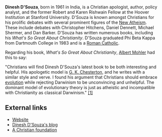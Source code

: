 **Dinesh D'Souza**, born in 1961 in India, is a Christian
apologist, author, policy analyst, and the former Robert and Karen
Rishwain Fellow at the Hoover Institution at Stanford University.
D'Souza is known amongst Christians for his prolific debates with
several prominent figures of the
[New Atheism](New_Atheism "New Atheism"). These include debates
with Christopher Hitchens, Daniel Dennett, Michael Shermer, and Dan
Barker. D'Souza has written numerous books, including his
*What's So Great About Christianity*. D'Souza graduated Phi Beta
Kappa from Dartmouth College in 1983 and is a
[Roman Catholic](Roman_Catholic "Roman Catholic").

Regarding his book, *What's So Great About Christianity*,
[Albert Mohler](Albert_Mohler "Albert Mohler") had this to say:

"Christians will find Dinesh D'Souza's latest book to be both
interesting and helpful. His apologetic model is
[G. K. Chesterton](G._K._Chesterton "G. K. Chesterton"), and he
writes with a similar style and verve. I found his argument that
Christians should embrace [evolution](Evolution "Evolution") while
rejecting Darwinism to be unconvincing and unhelpful. The dominant
model of evolutionary theory is just as atheistic and incompatible
with Christianity as classical Darwinism."
[[1]](http://www.albertmohler.com/blog_read.php?id=1037)
## External links

-   [Website](http://www.dineshdsouza.com/)
-   [Dinesh D'Souza's blog](http://news.aol.com/newsbloggers/bloggers/dinesh-dsouza)
-   [A Christian foundation](http://blogs.usatoday.com/oped/2007/10/a-christian-fou.html)



